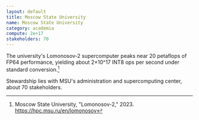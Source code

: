 ```yaml
---
layout: default
title: Moscow State University
name: Moscow State University
category: academia
compute: 2e+17
stakeholders: 70
---
```


The university's Lomonosov-2 supercomputer peaks near 20 petaflops of
FP64 performance, yielding about 2×10^17 INT8 ops per second under
standard conversion.[^1]

Stewardship lies with MSU's administration and supercomputing center,
about 70 stakeholders.

[^1]: Moscow State University, "Lomonosov-2," 2023.
<https://hpc.msu.ru/en/lomonosov>
